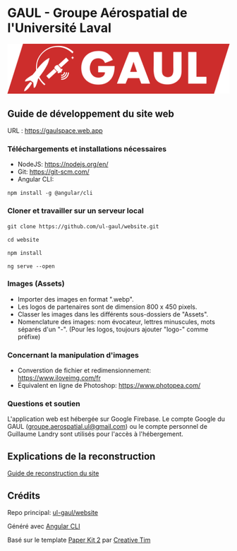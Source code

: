 # GAUL - Groupe Aérospatial de l'Université Laval

![GAUL Banner](src/assets/img/page-home/logo-full.webp)

## Guide de développement du site web

URL : https://gaulspace.web.app

### Téléchargements et installations nécessaires

- NodeJS: https://nodejs.org/en/
- Git: https://git-scm.com/
- Angular CLI:

```
npm install -g @angular/cli
```

### Cloner et travailler sur un serveur local

```
git clone https://github.com/ul-gaul/website.git
```

```
cd website
```

```
npm install
```

```
ng serve --open
```

### Images (Assets)

- Importer des images en format ".webp".
- Les logos de partenaires sont de dimension 800 x 450 pixels.
- Classer les images dans les différents sous-dossiers de "Assets".
- Nomenclature des images: nom évocateur, lettres minuscules, mots séparés d'un "-". (Pour les logos, toujours ajouter "logo-" comme préfixe)

### Concernant la manipulation d'images

- Converstion de fichier et redimensionnement: https://www.iloveimg.com/fr
- Équivalent en ligne de Photoshop: https://www.photopea.com/

### Questions et soutien

L'application web est hébergée sur Google Firebase. Le compte Google du GAUL (groupe.aerospatial.ul@gmail.com) ou le compte personnel de Guillaume Landry sont utilisés pour l'accès à l'hébergement.

## Explications de la reconstruction

[Guide de reconstruction du site](REBUILD.md)

## Crédits

Repo principal: [ul-gaul/website](https://github.com/ul-gaul/website)

Généré avec [Angular CLI](https://github.com/angular/angular-cli)

Basé sur le template [Paper Kit 2](https://www.creative-tim.com/product/paper-kit-2-angular) par [Creative Tim](https://www.creative-tim.com/)
